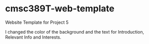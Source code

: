 # cmsc389T-web-template

Website Template for Project 5



I changed the color of the background and the text for Introduction, Relevant Info and Interests.
